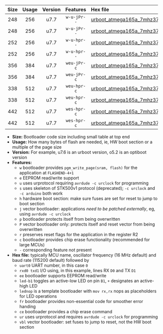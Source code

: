 |Size|Usage|Version|Features|Hex file|
|:-:|:-:|:-:|:-:|:--|
|248|256|u7.7|`w-u-jPr--`|[urboot_atmega165a_7mhz3728_57600bps_uart0_rxe0_txe1_led+b5_ur_vbl.hex](https://raw.githubusercontent.com/stefanrueger/urboot.hex/main/mcus/atmega165a/fcpu_7mhz3728/57600_bps/urboot_atmega165a_7mhz3728_57600bps_uart0_rxe0_txe1_led+b5_ur_vbl.hex)|
|248|256|u7.7|`w-u-jPr--`|[urboot_atmega165a_7mhz3728_57600bps_uart0_rxe0_txe1_lednop_ur_vbl.hex](https://raw.githubusercontent.com/stefanrueger/urboot.hex/main/mcus/atmega165a/fcpu_7mhz3728/57600_bps/urboot_atmega165a_7mhz3728_57600bps_uart0_rxe0_txe1_lednop_ur_vbl.hex)|
|252|256|u7.7|`w-u-hpr--`|[urboot_atmega165a_7mhz3728_57600bps_uart0_rxe0_txe1_led+b5_fr_ur.hex](https://raw.githubusercontent.com/stefanrueger/urboot.hex/main/mcus/atmega165a/fcpu_7mhz3728/57600_bps/urboot_atmega165a_7mhz3728_57600bps_uart0_rxe0_txe1_led+b5_fr_ur.hex)|
|252|256|u7.7|`w-u-hpr--`|[urboot_atmega165a_7mhz3728_57600bps_uart0_rxe0_txe1_lednop_fr_ur.hex](https://raw.githubusercontent.com/stefanrueger/urboot.hex/main/mcus/atmega165a/fcpu_7mhz3728/57600_bps/urboot_atmega165a_7mhz3728_57600bps_uart0_rxe0_txe1_lednop_fr_ur.hex)|
|356|384|u7.7|`weu-jPr-c`|[urboot_atmega165a_7mhz3728_57600bps_uart0_rxe0_txe1_ee_led+b5_fr_ce_ur_vbl.hex](https://raw.githubusercontent.com/stefanrueger/urboot.hex/main/mcus/atmega165a/fcpu_7mhz3728/57600_bps/urboot_atmega165a_7mhz3728_57600bps_uart0_rxe0_txe1_ee_led+b5_fr_ce_ur_vbl.hex)|
|356|384|u7.7|`weu-jPr-c`|[urboot_atmega165a_7mhz3728_57600bps_uart0_rxe0_txe1_ee_lednop_fr_ce_ur_vbl.hex](https://raw.githubusercontent.com/stefanrueger/urboot.hex/main/mcus/atmega165a/fcpu_7mhz3728/57600_bps/urboot_atmega165a_7mhz3728_57600bps_uart0_rxe0_txe1_ee_lednop_fr_ce_ur_vbl.hex)|
|338|512|u7.7|`weu-hpr-c`|[urboot_atmega165a_7mhz3728_57600bps_uart0_rxe0_txe1_ee_led+b5_fr_ce_ur.hex](https://raw.githubusercontent.com/stefanrueger/urboot.hex/main/mcus/atmega165a/fcpu_7mhz3728/57600_bps/urboot_atmega165a_7mhz3728_57600bps_uart0_rxe0_txe1_ee_led+b5_fr_ce_ur.hex)|
|338|512|u7.7|`weu-hpr-c`|[urboot_atmega165a_7mhz3728_57600bps_uart0_rxe0_txe1_ee_lednop_fr_ce_ur.hex](https://raw.githubusercontent.com/stefanrueger/urboot.hex/main/mcus/atmega165a/fcpu_7mhz3728/57600_bps/urboot_atmega165a_7mhz3728_57600bps_uart0_rxe0_txe1_ee_lednop_fr_ce_ur.hex)|
|442|512|u7.7|`wes-hpr-c`|[urboot_atmega165a_7mhz3728_57600bps_uart0_rxe0_txe1_ee_led+b5_fr_ce.hex](https://raw.githubusercontent.com/stefanrueger/urboot.hex/main/mcus/atmega165a/fcpu_7mhz3728/57600_bps/urboot_atmega165a_7mhz3728_57600bps_uart0_rxe0_txe1_ee_led+b5_fr_ce.hex)|
|442|512|u7.7|`wes-hpr-c`|[urboot_atmega165a_7mhz3728_57600bps_uart0_rxe0_txe1_ee_lednop_fr_ce.hex](https://raw.githubusercontent.com/stefanrueger/urboot.hex/main/mcus/atmega165a/fcpu_7mhz3728/57600_bps/urboot_atmega165a_7mhz3728_57600bps_uart0_rxe0_txe1_ee_lednop_fr_ce.hex)|

- **Size:** Bootloader code size including small table at top end
- **Usage:** How many bytes of flash are needed, ie, HW boot section or a multiple of the page size
- **Version:** For example, u7.6 is an urboot version, o5.2 is an optiboot version
- **Features:**
  + `w` bootloader provides `pgm_write_page(sram, flash)` for the application at `FLASHEND-4+1`
  + `e` EEPROM read/write support
  + `u` uses urprotocol requiring `avrdude -c urclock` for programming
  + `s` uses skeleton of STK500v1 protocol (deprecated); `-c urclock` and `-c arduino` both work
  + `h` hardware boot section: make sure fuses are set for reset to jump to boot section
  + `j` vector bootloader: applications *need to be patched externally*, eg, using `avrdude -c urclock`
  + `p` bootloader protects itself from being overwritten
  + `P` vector bootloader only: protects itself and reset vector from being overwritten
  + `r` preserves reset flags for the application in the register R2
  + `c` bootloader provides chip erase functionality (recommended for large MCUs)
  + `-` corresponding feature not present
- **Hex file:** typically MCU name, oscillator frequency (16 MHz default) and baud rate (115200 default) followed by
  + `uart0` UART number, in this case `0`
  + `rxd0 txd1` I/O using, in this example, lines RX `D0` and TX `D1`
  + `ee` bootloader supports EEPROM read/write
  + `led-b1` toggles an active-low LED on pin `B1`, `+` designates an active-high LED
  + `lednop` is a template bootloader with `mov rx,rx` nops as placeholders for LED operations
  + `fr` bootloader provides non-essential code for smoother error handing
  + `ce` bootloader provides a chip erase command
  + `ur` uses urprotocol and requires `avrdude -c urclock` for programming
  + `vbl` vector bootloader: set fuses to jump to reset, not the HW boot section
